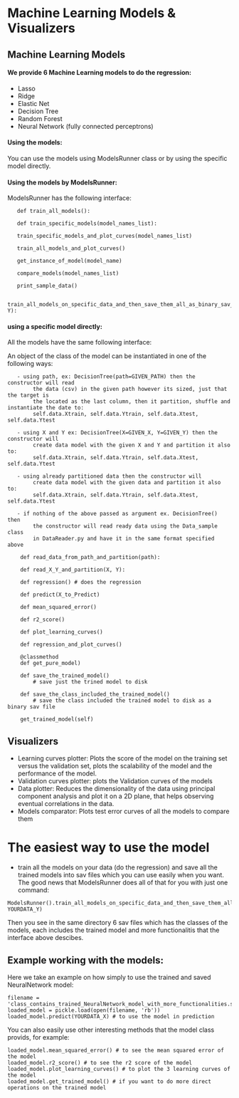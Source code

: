# Machine Learning Models & Visualizers

## Machine Learning Models

#### We provide 6 Machine Learning models to do the regression:

- Lasso
- Ridge
- Elastic Net
- Decision Tree
- Random Forest
- Neural Network (fully connected perceptrons)

#### Using the models:
You can use the models using ModelsRunner class or by using the specific model directly.

#### Using the models by ModelsRunner:
ModelsRunner has the following interface:

 ```
    def train_all_models():

    def train_specific_models(model_names_list):

    train_specific_models_and_plot_curves(model_names_list)

    train_all_models_and_plot_curves()

    get_instance_of_model(model_name)

    compare_models(model_names_list)

    print_sample_data()

    train_all_models_on_specific_data_and_then_save_them_all_as_binary_sav_files(X, Y):

```

#### using a specific model directly:
All the models have the same following interface:

An object of the class of the model can be instantiated in one of the following ways:

       - using path, ex: DecisionTree(path=GIVEN_PATH) then the constructor will read
            the data (csv) in the given path however its sized, just that the target is
            the located as the last column, then it partition, shuffle and instantiate the date to:
            self.data.Xtrain, self.data.Ytrain, self.data.Xtest, self.data.Ytest

       - using X and Y ex: DecisionTree(X=GIVEN_X, Y=GIVEN_Y) then the constructor will
            create data model with the given X and Y and partition it also to:
            self.data.Xtrain, self.data.Ytrain, self.data.Xtest, self.data.Ytest

       - using already partitioned data then the constructor will
            create data model with the given data and partition it also to:
            self.data.Xtrain, self.data.Ytrain, self.data.Xtest, self.data.Ytest

       - if nothing of the above passed as argument ex. DecisionTree() then
            the constructor will read ready data using the Data_sample class
            in DataReader.py and have it in the same format specified above

```
    def read_data_from_path_and_partition(path):

    def read_X_Y_and_partition(X, Y):

    def regression() # does the regression

    def predict(X_to_Predict)

    def mean_squared_error()

    def r2_score()

    def plot_learning_curves()

    def regression_and_plot_curves()

    @classmethod
    def get_pure_model)

    def save_the_trained_model()
        # save just the trined model to disk

    def save_the_class_included_the_trained_model()
        # save the class included the trained model to disk as a binary sav file

    get_trained_model(self)

```


## Visualizers
- Learning curves plotter: Plots the score of the model on the training set versus the validation set, plots the scalability of the model and the performance of the model.
- Validation curves plotter: plots the Validation curves of the models
- Data plotter: Reduces the dimensionality of the data using principal component analysis and plot it on a 2D plane, that helps observing eventual correlations in the data. 
- Models comparator: Plots test error curves of all the models to compare them 

# The easiest way to use the model 
 - train all the models on your data (do the regression) and save all the trained models into sav files which you can use easily when you want. The good news that ModelsRunner does all of that for you with just one command: 
```
ModelsRunner().train_all_models_on_specific_data_and_then_save_them_all_as_binary_sav_files(YOURDATA_X, YOURDATA_Y)
```
Then you see in the same directory 6 sav files which has the classes of the models, each includes the trained model and more functionalitis that the interface above descibes.

## Example working with the models:
Here we take an example on how simply to use the trained and saved NeuralNetwork model:

```
filename = 'class_contains_trained_NeuralNetwork_model_with_more_functionalities.sav'
loaded_model = pickle.load(open(filename, 'rb'))
loaded_model.predict(YOURDATA_X) # to use the model in prediction
```
You can also easily use other interesting methods that the model class provids, for example:

```
loaded_model.mean_squared_error() # to see the mean squared error of the model
loaded_model.r2_score() # to see the r2 score of the model
loaded_model.plot_learning_curves() # to plot the 3 learning curves of the model
loaded_model.get_trained_model() # if you want to do more direct operations on the trained model
```

